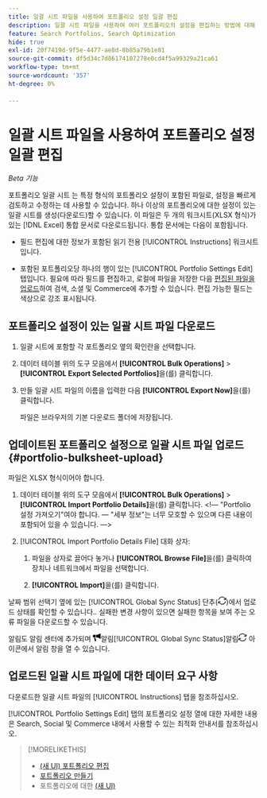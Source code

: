 ```yaml
---
title: 일괄 시트 파일을 사용하여 포트폴리오 설정 일괄 편집
description: 일괄 시트 파일을 사용하여 여러 포트폴리오의 설정을 편집하는 방법에 대해 알아봅니다.
feature: Search Portfolios, Search Optimization
hide: true
exl-id: 20f7419d-9f5e-4477-ae8d-8b85a79b1e81
source-git-commit: df5d34c7d86174107278e0cd4f5a99329a21ca61
workflow-type: tm+mt
source-wordcount: '357'
ht-degree: 0%

---
```


# 일괄 시트 파일을 사용하여 포트폴리오 설정 일괄 편집

*Beta 기능*

포트폴리오 일괄 시트 는 특정 형식의 포트폴리오 설정이 포함된 파일로, 설정을 빠르게 검토하고 수정하는 데 사용할 수 있습니다. 하나 이상의 포트폴리오에 대한 설정이 있는 일괄 시트를 생성(다운로드)할 수 있습니다. 이 파일은 두 개의 워크시트(XLSX 형식)가 있는 [!DNL Excel] 통합 문서로 다운로드됩니다. 통합 문서에는 다음이 포함됩니다.

* 필드 편집에 대한 정보가 포함된 읽기 전용 [!UICONTROL Instructions] 워크시트입니다.

* 포함된 포트폴리오당 하나의 행이 있는 [!UICONTROL Portfolio Settings Edit] 탭입니다. 필요에 따라 필드를 편집하고, 로컬에 파일을 저장한 다음 [편집된 파일을 업로드](#portfolio-bulksheet-upload)하여 검색, 소셜 및 Commerce에 추가할 수 있습니다. 편집 가능한 필드는 색상으로 강조 표시됩니다.

## 포트폴리오 설정이 있는 일괄 시트 파일 다운로드

1. 일괄 시트에 포함할 각 포트폴리오 옆의 확인란을 선택합니다.

1. 데이터 테이블 위의 도구 모음에서 **[!UICONTROL Bulk Operations]** > **[!UICONTROL Export Selected Portfolios]**&#x200B;을(를) 클릭합니다.

1. 만들 일괄 시트 파일의 이름을 입력한 다음 **[!UICONTROL Export Now]**&#x200B;을(를) 클릭합니다.

   파일은 브라우저의 기본 다운로드 폴더에 저장됩니다.

## 업데이트된 포트폴리오 설정으로 일괄 시트 파일 업로드 {#portfolio-bulksheet-upload}

파일은 XLSX 형식이어야 합니다.

1. 데이터 테이블 위의 도구 모음에서 **[!UICONTROL Bulk Operations]** > **[!UICONTROL Import Portfolio Details]**&#x200B;을(를) 클릭합니다. &lt;!— &quot;Portfolio 설정 가져오기&quot;여야 합니다. — &quot;세부 정보&quot;는 너무 모호할 수 있으며 다른 내용이 포함되어 있을 수 있습니다. —>

1. [!UICONTROL Import Portfolio Details File] 대화 상자:<!-- reword if we change the name of the operation -->

   1. 파일을 상자로 끌어다 놓거나 **[!UICONTROL Browse File]**<!-- "Browse for file" or just "Browse"??? -->을(를) 클릭하여 장치나 네트워크에서 파일을 선택합니다.

   1. **[!UICONTROL Import]**&#x200B;을(를) 클릭합니다.

날짜 범위 선택기 옆에 있는 [!UICONTROL Global Sync Status] 단추(![전역 동기화 상태](/help/search-social-commerce/assets/global-sync-status.png "전역 동기화 상태"))에서 업로드 상태를 확인할 수 있습니다.<!-- icon similar to Refresh -->. 실패한 변경 사항이 있으면 실패한 항목을 보여 주는 오류 파일을 다운로드할 수 있습니다.

알림도 알림 센터에 추가되며 ![&#x200B; 단추(](/help/search-social-commerce/assets/notifications-new.png ") 옆에 있는 ")알림[!UICONTROL Global Sync Status]알림![전역 동기화 상태](/help/search-social-commerce/assets/global-sync-status.png "전역 동기화 상태") 아이콘에서 알림 창을 열 수 있습니다.

## 업로드된 일괄 시트 파일에 대한 데이터 요구 사항

다운로드한 일괄 시트 파일의 [!UICONTROL Instructions] 탭을 참조하십시오.

[!UICONTROL Portfolio Settings Edit] 탭의 포트폴리오 설정 열에 대한 자세한 내용은 Search, Social 및 Commerce 내에서 사용할 수 있는 최적화 안내서를 참조하십시오.

<!--
## Data fields on the [!UICONTROL Portfolio Settings Edit] tab

| Field | Required to import data? | Description |
| ----- | ------------------------ | ----------- |
| Portfolio ID |  |  |
| Portfolio Name |  |  |
| Status |  |  |
| Spend Strategy |  |  |
| Target |  |  |
| Hybrid |  |  |
| Auto adjust campaign budgets |  |  |
| Spend Multiple |  |  |
| Minimum Campaign Budget |  |  |
| Objective |  |  |
| Cost Half-Life |  |  |
| Revenue Half-Life |  |  |
| Min. Target CPA |  |  |
| Max. Target CPA |  |  |
| Min. Target ROAS |  |  |
| Max. Target ROAS |  |  |

-->

>[!MORELIKETHIS]
>
>* [(새 UI) 포트폴리오 편집](portfolio-edit.md)
>* [포트폴리오 만들기](portfolio-create.md)
>* 포트폴리오에 대한 [(새 UI)](portfolio-about.md)
